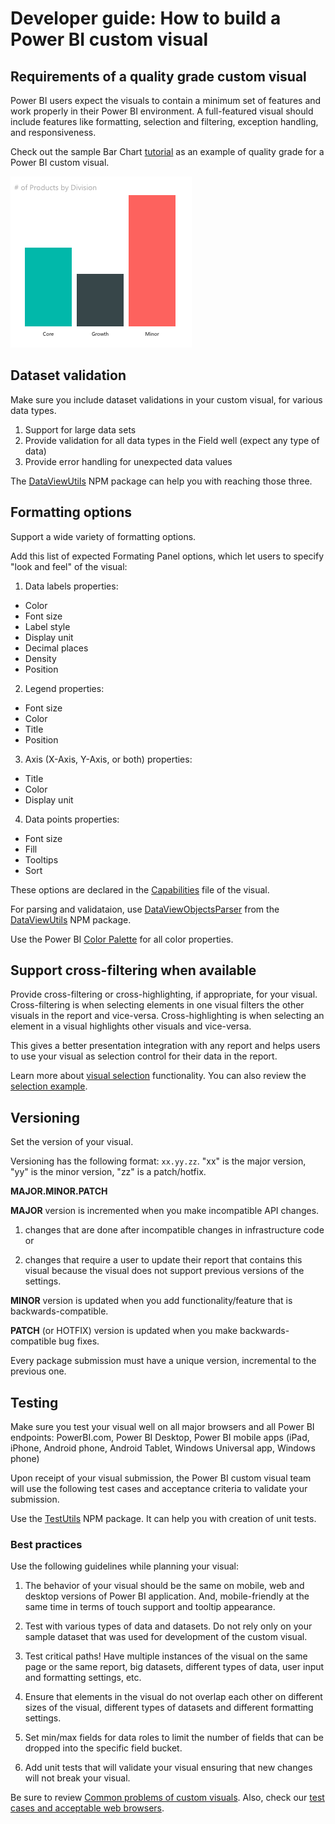 # Developer guide: How to build a Power BI custom visual

## Requirements of a quality grade custom visual

Power BI users expect the visuals to contain a minimum set of features and work properly in their Power BI environment. A full-featured visual should include features like formatting, selection and filtering, exception handling, and responsiveness.

Check out the sample Bar Chart [tutorial](https://github.com/Microsoft/PowerBI-visuals#building-bar-chart) as an example of quality grade for a Power BI custom visual.

![](images/SampleBarChart.png)

## Dataset validation

Make sure you include dataset validations in your custom visual, for various data types.

1. Support for large data sets
2. Provide validation for all data types in the Field well (expect any type of data)
3. Provide error handling for unexpected data values

The [DataViewUtils](https://www.npmjs.com/package/powerbi-visuals-utils-dataviewutils) NPM package can help you with reaching those three.

## Formatting options

Support a wide variety of formatting options.

Add this list of expected Formating Panel options, which let users to specify "look and feel" of the visual:

1. Data labels properties:
  - Color
  - Font size
  - Label style
  - Display unit
  - Decimal places
  - Density
  - Position

2. Legend properties:
  - Font size
  - Color
  - Title
  - Position
  
3. Axis (X-Axis, Y-Axis, or both) properties:
  - Title
  - Color
  - Display unit

4. Data points properties:
  - Font size
  - Fill
  - Tooltips
  - Sort

These options are declared in the [Capabilities](https://github.com/Microsoft/PowerBI-visuals/blob/master/Capabilities/Capabilities.md) file of the visual.

For parsing and validataion, use [DataViewObjectsParser](https://github.com/Microsoft/powerbi-visuals-utils-dataviewutils/blob/master/docs/api/data-view-objects-parser.md) from the [DataViewUtils](https://www.npmjs.com/package/powerbi-visuals-utils-dataviewutils) NPM package.

Use the Power BI [Color Palette](https://github.com/Microsoft/PowerBI-visuals/blob/master/Tutorial/ColorPalette.md) for all color properties.

## Support cross-filtering when available

Provide cross-filtering or cross-highlighting, if appropriate, for your visual. Cross-filtering is when selecting elements in one visual filters the other visuals in the report and vice-versa. Cross-highlighting is when selecting an element in a visual highlights other visuals and vice-versa.

This gives a better presentation integration with any report and helps users to use your visual as selection control for their data in the report.

Learn more about [visual selection](https://github.com/Microsoft/PowerBI-visuals/blob/master/Visual/Selection.md) functionality. You can also review the [selection example](https://github.com/Microsoft/PowerBI-visuals/blob/master/Tutorial/Selection.md).

## Versioning

Set the version of your visual.

Versioning has the following format: `xx.yy.zz`. "xx" is the major version, "yy" is the minor version, "zz" is a patch/hotfix.

**MAJOR.MINOR.PATCH**

**MAJOR** version is incremented when you make incompatible API changes.

1. changes that are done after incompatible changes in infrastructure code or

2. changes that require a user to update their report that contains this visual because the visual does not support previous versions of the settings.

**MINOR** version is updated when you add functionality/feature that is backwards-compatible.

**PATCH** (or HOTFIX) version is updated when you make backwards-compatible bug fixes.

Every package submission must have a unique version, incremental to the previous one.

## Testing

Make sure you test your visual well on all major browsers and all Power BI endpoints: PowerBI.com, Power BI Desktop, Power BI mobile apps (iPad, iPhone, Android phone, Android Tablet, Windows Universal app, Windows phone)

Upon receipt of your visual submission, the Power BI custom visual team will use the following test cases and acceptance criteria to validate your submission.

Use the [TestUtils](https://www.npmjs.com/package/powerbi-visuals-utils-testutils) NPM package. It can help you with creation of unit tests.

### Best practices

Use the following guidelines while planning your visual:

1. The behavior of your visual should be the same on mobile, web and desktop versions of Power BI application. And, mobile-friendly at the same time in terms of touch support and tooltip appearance.

2. Test with various types of data and datasets. Do not rely only on your sample dataset that was used for development of the custom visual.

3. Test critical paths! Have multiple instances of the visual on the same page or the same report, big datasets, different types of data, user input and formatting settings, etc.

4. Ensure that elements in the visual do not overlap each other on different sizes of the visual, different types of datasets and different formatting settings.

5. Set min/max fields for data roles to limit the number of fields that can be dropped into the specific field bucket.

6. Add unit tests that will validate your visual ensuring that new changes will not break your visual.

Be sure to review [Common problems of custom visuals](./SubmissionCommonProblems.md). Also, check our [test cases and acceptable web browsers](./SubmissionTesting.md).